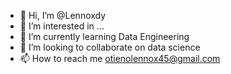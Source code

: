 - 👋 Hi, I’m @Lennoxdy
- 👀 I’m interested in ...
- 🌱 I’m currently learning  Data Engineering
- 💞️ I’m looking to collaborate on data science 
- 📫 How to reach me otienolennox45@gmail.com

<!---
Lennoxdy/Lennoxdy is a ✨ special ✨ repository because its `README.md` (this file) appears on your GitHub profile.
You can click the Preview link to take a look at your changes.
--->
